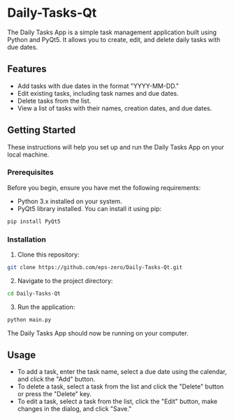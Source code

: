 # Daily-Tasks-Qt

The Daily Tasks App is a simple task management application built using Python and PyQt5. It allows you to create, edit, and delete daily tasks with due dates.

## Features

- Add tasks with due dates in the format "YYYY-MM-DD."
- Edit existing tasks, including task names and due dates.
- Delete tasks from the list.
- View a list of tasks with their names, creation dates, and due dates.

## Getting Started

These instructions will help you set up and run the Daily Tasks App on your local machine.

### Prerequisites

Before you begin, ensure you have met the following requirements:

- Python 3.x installed on your system.
- PyQt5 library installed. You can install it using pip:

```bash
pip install PyQt5
```

### Installation

1. Clone this repository:

```bash
git clone https://github.com/eps-zero/Daily-Tasks-Qt.git
```

2. Navigate to the project directory:

```bash
cd Daily-Tasks-Qt
```

3. Run the application:

```bash
python main.py
```

The Daily Tasks App should now be running on your computer.

## Usage

- To add a task, enter the task name, select a due date using the calendar, and click the "Add" button.
- To delete a task, select a task from the list and click the "Delete" button or press the "Delete" key.
- To edit a task, select a task from the list, click the "Edit" button, make changes in the dialog, and click "Save."
